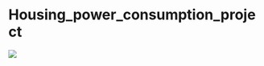 # Housing_power_consumption_project

![](https://github.com/BALAJIHARIDASAN/Housing_power_consumption_project/blob/main/p.png)

